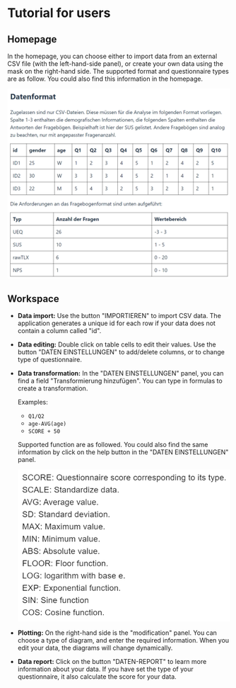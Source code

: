 # Tutorial for users

## Homepage

In the homepage, you can choose either to import data from an external CSV file (with the left-hand-side panel), or create your own data using the mask on the right-hand side.  The supported format and questionnaire types are as follow. You could also find this information in the homepage.

![user-tutorial-format](./imgs/user-tutorial-format.png)

## Workspace

- **Data import:** Use the button "IMPORTIEREN" to import CSV data. The application generates a unique id for each row if your data does not contain a column called "id". 

- **Data editing:** Double click on table cells to edit their values. Use the button "DATEN EINSTELLUNGEN" to add/delete columns, or to change type of questionnaire.

- **Data transformation:** In the "DATEN EINSTELLUNGEN" panel, you can find a field "Transformierung hinzufügen". You can type in formulas to create a transformation.

  Examples: 

  - `Q1/Q2`
  - `age-AVG(age)`
  - `SCORE + 50`

  Supported function are as followed. You could also find the same information by click on the help button in the "DATEN EINSTELLUNGEN" panel.

  ![user-tutorial-functions](./imgs/user-tutorial-functions.png)

- **Plotting:** On the right-hand side is the "modification" panel. You can choose a type of diagram, and enter the required information. When you edit your data, the diagrams will change dynamically.

- **Data report:** Click on the button "DATEN-REPORT" to learn more information about your data. If you have set the type of your questionnaire, it also calculate the score for your data.